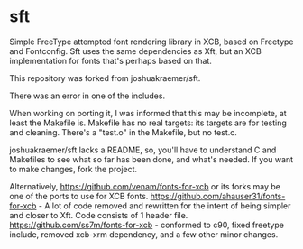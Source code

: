 # sft
Simple FreeType attempted font rendering library in XCB, based on Freetype and Fontconfig.
Sft uses the same dependencies as Xft, but an XCB implementation for fonts that's perhaps based on that.

This repository was forked from joshuakraemer/sft.

There was an error in one of the includes.

When working on porting it, I was informed that this may be incomplete, at least the Makefile is.
Makefile has no real targets: its targets are for testing and cleaning.
There's a "test.o" in the Makefile, but no test.c.

joshuakraemer/sft lacks a README, so, you'll have to understand C and Makefiles to see what so far has been done, and what's needed.
If you want to make changes, fork the project.

Alternatively, https://github.com/venam/fonts-for-xcb or its forks may be one of the ports to use for XCB fonts.
https://github.com/ahauser31/fonts-for-xcb - A lot of code removed and rewritten for the intent of being simpler and closer to Xft. Code consists of 1 header file.
https://github.com/ss7m/fonts-for-xcb - conformed to c90, fixed freetype include, removed xcb-xrm dependency, and a few other minor changes.
